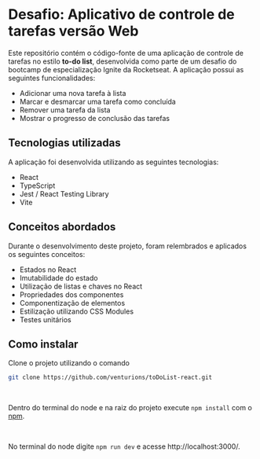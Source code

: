 # Desafio: Aplicativo de controle de tarefas versão Web

Este repositório contém o código-fonte de uma aplicação de controle de tarefas no estilo **to-do list**, desenvolvida como parte de um desafio do bootcamp de especialização Ignite da Rocketseat. A aplicação possui as seguintes funcionalidades:

- Adicionar uma nova tarefa à lista
- Marcar e desmarcar uma tarefa como concluída
- Remover uma tarefa da lista
- Mostrar o progresso de conclusão das tarefas

## Tecnologias utilizadas

A aplicação foi desenvolvida utilizando as seguintes tecnologias:

- React
- TypeScript
- Jest / React Testing Library
- Vite

## Conceitos abordados

Durante o desenvolvimento deste projeto, foram relembrados e aplicados os seguintes conceitos:

- Estados no React
- Imutabilidade do estado
- Utilização de listas e chaves no React
- Propriedades dos componentes
- Componentização de elementos
- Estilização utilizando CSS Modules
- Testes unitários

## Como instalar

Clone o projeto utilizando o comando

```bash
git clone https://github.com/venturions/toDoList-react.git
```

<br>

Dentro do terminal do node e na raiz do projeto execute `npm install` com o [npm](https://www.npmjs.com/).

<br>

No terminal do node digite `npm run dev` e acesse http://localhost:3000/.
